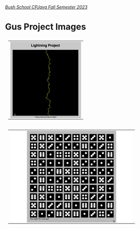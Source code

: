 [_Bush School CPJava Fall Semester 2023_](https://chandrunarayan.github.io/cpjava/)


# Gus Project Images

<table style="padding:10px">
<tr>
    
 
  <td>
    <img src="./giftable/gus.gif" align="left" alt="2" width = 231px height = 250px>
  </td>

<table style="padding:10px">
<tr>


  <td>
    <img src="./giftable/gus2.gif" align="left" alt="2" width = 400px>
  </td>

</tr>
</table>


